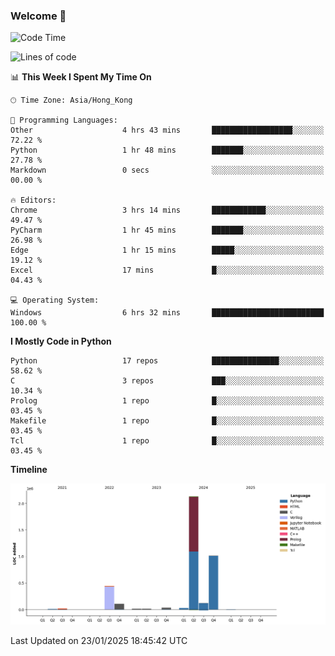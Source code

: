 ### Welcome 👋

<!--START_SECTION:waka-->
![Code Time](http://img.shields.io/badge/Code%20Time-1%2C341%20hrs%2053%20mins-blue)

![Lines of code](https://img.shields.io/badge/From%20Hello%20World%20I%27ve%20Written-3.9%20million%20lines%20of%20code-blue)

📊 **This Week I Spent My Time On** 

```text
🕑︎ Time Zone: Asia/Hong_Kong

💬 Programming Languages: 
Other                    4 hrs 43 mins       ██████████████████░░░░░░░   72.22 % 
Python                   1 hr 48 mins        ███████░░░░░░░░░░░░░░░░░░   27.78 % 
Markdown                 0 secs              ░░░░░░░░░░░░░░░░░░░░░░░░░   00.00 % 

🔥 Editors: 
Chrome                   3 hrs 14 mins       ████████████░░░░░░░░░░░░░   49.47 % 
PyCharm                  1 hr 45 mins        ███████░░░░░░░░░░░░░░░░░░   26.98 % 
Edge                     1 hr 15 mins        █████░░░░░░░░░░░░░░░░░░░░   19.12 % 
Excel                    17 mins             █░░░░░░░░░░░░░░░░░░░░░░░░   04.43 % 

💻 Operating System: 
Windows                  6 hrs 32 mins       █████████████████████████   100.00 % 
```

**I Mostly Code in Python** 

```text
Python                   17 repos            ███████████████░░░░░░░░░░   58.62 % 
C                        3 repos             ███░░░░░░░░░░░░░░░░░░░░░░   10.34 % 
Prolog                   1 repo              █░░░░░░░░░░░░░░░░░░░░░░░░   03.45 % 
Makefile                 1 repo              █░░░░░░░░░░░░░░░░░░░░░░░░   03.45 % 
Tcl                      1 repo              █░░░░░░░░░░░░░░░░░░░░░░░░   03.45 % 
```



**Timeline**

![Lines of Code chart](https://raw.githubusercontent.com/xhj2501/xhj2501/main/assets/bar_graph.png)


 Last Updated on 23/01/2025 18:45:42 UTC
<!--END_SECTION:waka-->


